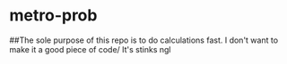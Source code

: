﻿# metro-prob
##The sole purpose of this repo is to do calculations fast.
I don't want to make it a good piece of code/ It's stinks ngl
